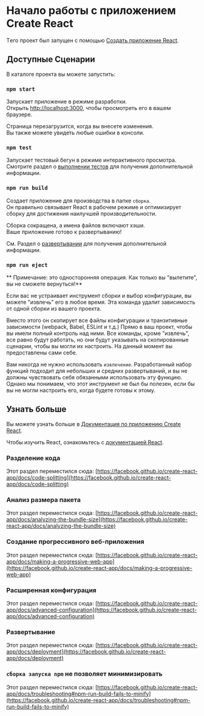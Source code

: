 # Начало работы с приложением Create React

Tего проект был запущен с помощью [Создать приложение React](https://github.com/facebook/create-react-app).

## Доступные Сценарии

В каталоге проекта вы можете запустить:

### `npm start`

Запускает приложение в режиме разработки.\
Открыть [http://localhost:3000](http://localhost:3000), чтобы просмотреть его в вашем браузере.

Страница перезагрузится, когда вы внесете изменения.\
Вы также можете увидеть любые ошибки в консоли.

### `npm test`

Запускает тестовый бегун в режиме интерактивного просмотра.\
Смотрите раздел о [выполнении тестов](https://facebook.github.io/create-react-app/docs/running-tests ) для получения дополнительной информации.

### `npm run build`

Создает приложение для производства в папке `сборка`.\
Он правильно связывает React в рабочем режиме и оптимизирует сборку для достижения наилучшей производительности.

Сборка сокращена, а имена файлов включают хэши.\
Ваше приложение готово к развертыванию!

См. Раздел о [развертывании](https://facebook.github.io/create-react-app/docs/deployment ) для получения дополнительной информации.

### `npm run eject`

** Примечание: это односторонняя операция. Как только вы "вылетите", вы не сможете вернуться!**

Если вас не устраивает инструмент сборки и выбор конфигурации, вы можете "извлечь" его в любое время. Эта команда удалит зависимость от одной сборки из вашего проекта.

Вместо этого он скопирует все файлы конфигурации и транзитивные зависимости (webpack, Babel, ESLint и т.д.) Прямо в ваш проект, чтобы вы имели полный контроль над ними. Все команды, кроме "извлечь", все равно будут работать, но они будут указывать на скопированные сценарии, чтобы вы могли их настроить. На данный момент вы предоставлены сами себе.

Вам никогда не нужно использовать `извлечение`. Разработанный набор функций подходит для небольших и средних развертываний, и вы не должны чувствовать себя обязанными использовать эту функцию. Однако мы понимаем, что этот инструмент не был бы полезен, если бы вы не могли настроить его, когда будете готовы к этому.

## Узнать больше

Вы можете узнать больше в [Документация по приложению Create React](https://facebook.github.io/create-react-app/docs/getting-started).

Чтобы изучить React, ознакомьтесь с [документацией React](https://reactjs.org/).

### Разделение кода

Этот раздел переместился сюда: [https://facebook.github.io/create-react-app/docs/code-splitting](https://facebook.github.io/create-react-app/docs/code-splitting)

### Анализ размера пакета

Этот раздел переместился сюда: [https://facebook.github.io/create-react-app/docs/analyzing-the-bundle-size](https://facebook.github.io/create-react-app/docs/analyzing-the-bundle-size)

### Создание прогрессивного веб-приложения

Этот раздел переместился сюда: [https://facebook.github.io/create-react-app/docs/making-a-progressive-web-app](https://facebook.github.io/create-react-app/docs/making-a-progressive-web-app)

### Расширенная конфигурация

Этот раздел переместился сюда: [https://facebook.github.io/create-react-app/docs/advanced-configuration](https://facebook.github.io/create-react-app/docs/advanced-configuration)

### Развертывание

Этот раздел переместился сюда: [https://facebook.github.io/create-react-app/docs/deployment](https://facebook.github.io/create-react-app/docs/deployment)

### `сборка запуска npm` не позволяет минимизировать

Этот раздел переместился сюда: [https://facebook.github.io/create-react-app/docs/troubleshooting#npm-run-build-fails-to-minify](https://facebook.github.io/create-react-app/docs/troubleshooting#npm-run-build-fails-to-minify)
